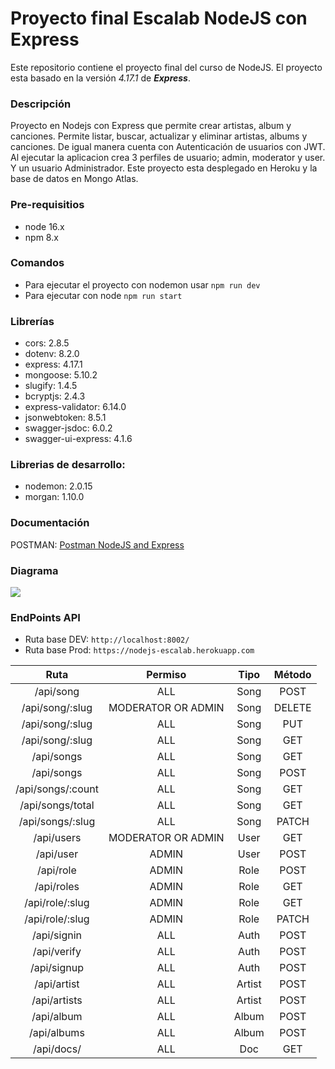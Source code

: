 # Proyecto final Escalab NodeJS con Express

Este repositorio contiene el proyecto final del curso de NodeJS. El proyecto esta basado en la versión *4.17.1* de ***Express***.

### Descripción
Proyecto en Nodejs con Express que permite crear artistas, album y canciones. Permite listar, buscar, actualizar y eliminar artistas, albums y canciones. De igual manera cuenta con Autenticación de usuarios con JWT. Al ejecutar la aplicacion crea 3 perfiles de usuario; admin, moderator y user. Y un usuario Administrador. 
Este proyecto esta desplegado en Heroku y la base de datos en Mongo Atlas.

### Pre-requisitios
* node 16.x
* npm 8.x

### Comandos
* Para ejecutar el proyecto con nodemon usar `npm run dev`
* Para ejecutar con node `npm run start`

### Librerías
* cors: 2.8.5
* dotenv: 8.2.0
* express: 4.17.1
* mongoose: 5.10.2
* slugify: 1.4.5
* bcryptjs: 2.4.3
* express-validator: 6.14.0
* jsonwebtoken: 8.5.1
* swagger-jsdoc: 6.0.2
* swagger-ui-express: 4.1.6


### Librerias de desarrollo:
* nodemon: 2.0.15
* morgan: 1.10.0

### Documentación
POSTMAN: [Postman NodeJS and Express](https://documenter.getpostman.com/view/15642747/UyxdLpeZ)

### Diagrama

![](https://i.imgur.com/84AqIWU.png)

### EndPoints API

* Ruta base DEV: `http://localhost:8002/`
* Ruta base Prod: `https://nodejs-escalab.herokuapp.com`

|       Ruta        |      Permiso       |  Tipo  | Método |
|:-----------------:|:------------------:|:------:|:------:|
|     /api/song     |        ALL         |  Song  |  POST  |
|  /api/song/:slug  | MODERATOR OR ADMIN |  Song  | DELETE |
|  /api/song/:slug  |        ALL         |  Song  |  PUT   |
|  /api/song/:slug  |        ALL         |  Song  |  GET   |
|    /api/songs     |        ALL         |  Song  |  GET   |
|    /api/songs     |        ALL         |  Song  |  POST  |
| /api/songs/:count |        ALL         |  Song  |  GET   |
| /api/songs/total  |        ALL         |  Song  |  GET   |
| /api/songs/:slug  |        ALL         |  Song  | PATCH  |
|    /api/users     | MODERATOR OR ADMIN |  User  |  GET   |
|     /api/user     |       ADMIN        |  User  |  POST  |
|     /api/role     |       ADMIN        |  Role  |  POST  |
|    /api/roles     |       ADMIN        |  Role  |  GET   |
|  /api/role/:slug  |       ADMIN        |  Role  |  GET   |
|  /api/role/:slug  |       ADMIN        |  Role  | PATCH  |
|    /api/signin    |        ALL         |  Auth  |  POST  |
|    /api/verify    |        ALL         |  Auth  |  POST  |
|    /api/signup    |        ALL         |  Auth  |  POST  |
|    /api/artist    |        ALL         | Artist |  POST  |
|   /api/artists    |        ALL         | Artist |  POST  |
|    /api/album     |        ALL         | Album  |  POST  |
|    /api/albums    |        ALL         | Album  |  POST  |
|    /api/docs/     |        ALL         |  Doc   |  GET   |
